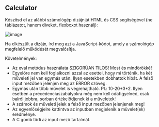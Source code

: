 ## Calculator   

Készítsd el az alábbi számológép dizájnját HTML és CSS segítségével (ne táblázatot, hanem diveket, flexboxot használj):

![image](https://user-images.githubusercontent.com/68642008/183088764-7cf67ccf-71cc-4041-9692-40f2f57a8981.png)

Ha elkészült a dizájn, írd meg azt a JavaScript-kódot, amely a számológép megfelelő működését megvalósítja.

Követelmények: 

- Az eval metódus használata SZIGORÚAN TILOS! Most és mindörökké!
- Egyelőre nem kell foglalkozni azzal az esettel, hogy mi történik, ha két műveleti jel van egymás után. Ilyen esetekben dobhattok hibát. A felső input mezőben jelenjen meg az ERROR szöveg. 
- Egymás után több művelet is végrehajtható. Pl.: 10-20+3*2. Ilyen esetben a precedenciaszabályokra még nem kell odafigyelned, csak balról jobbra, sorban értékelődjenek ki a műveletek!
- A számok és műveleti jelek a felső input mezőben jelenjenek meg!
- Az egyenlőségjelre kattintva az inputban megjelenik a művelet(ek) eredménye.
- A C gomb törli az input mező tartalmát.
